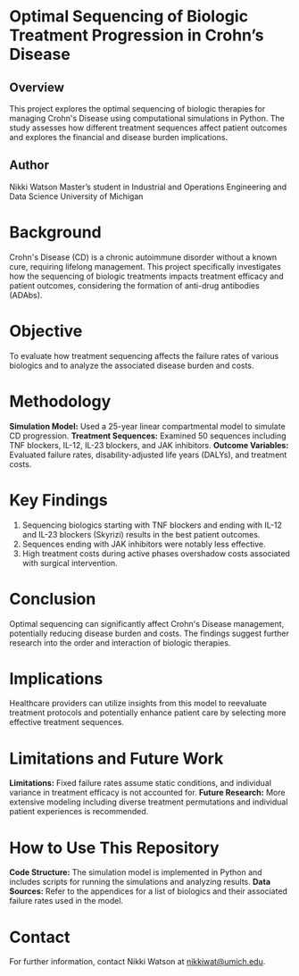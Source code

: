 
# Optimal Sequencing of Biologic Treatment Progression in Crohn’s Disease
## Overview
This project explores the optimal sequencing of biologic therapies for managing Crohn's Disease using computational simulations in Python. The study assesses how different treatment sequences affect patient outcomes and explores the financial and disease burden implications.

## Author
Nikki Watson
Master’s student in Industrial and Operations Engineering and Data Science
University of Michigan

# Background
Crohn's Disease (CD) is a chronic autoimmune disorder without a known cure, requiring lifelong management. This project specifically investigates how the sequencing of biologic treatments impacts treatment efficacy and patient outcomes, considering the formation of anti-drug antibodies (ADAbs).

# Objective
To evaluate how treatment sequencing affects the failure rates of various biologics and to analyze the associated disease burden and costs.

# Methodology

**Simulation Model:** Used a 25-year linear compartmental model to simulate CD progression.
**Treatment Sequences:** Examined 50 sequences including TNF blockers, IL-12, IL-23 blockers, and JAK inhibitors.
**Outcome Variables:** Evaluated failure rates, disability-adjusted life years (DALYs), and treatment costs.

# Key Findings
1. Sequencing biologics starting with TNF blockers and ending with IL-12 and IL-23 blockers (Skyrizi) results in the best patient outcomes.
2. Sequences ending with JAK inhibitors were notably less effective.
3. High treatment costs during active phases overshadow costs associated with surgical intervention.

# Conclusion
Optimal sequencing can significantly affect Crohn's Disease management, potentially reducing disease burden and costs. The findings suggest further research into the order and interaction of biologic therapies.

# Implications
Healthcare providers can utilize insights from this model to reevaluate treatment protocols and potentially enhance patient care by selecting more effective treatment sequences.

# Limitations and Future Work

**Limitations:** Fixed failure rates assume static conditions, and individual variance in treatment efficacy is not accounted for.
**Future Research:** More extensive modeling including diverse treatment permutations and individual patient experiences is recommended.

# How to Use This Repository

**Code Structure:** The simulation model is implemented in Python and includes scripts for running the simulations and analyzing results.
**Data Sources:** Refer to the appendices for a list of biologics and their associated failure rates used in the model.

# Contact
For further information, contact Nikki Watson at nikkiwat@umich.edu.

